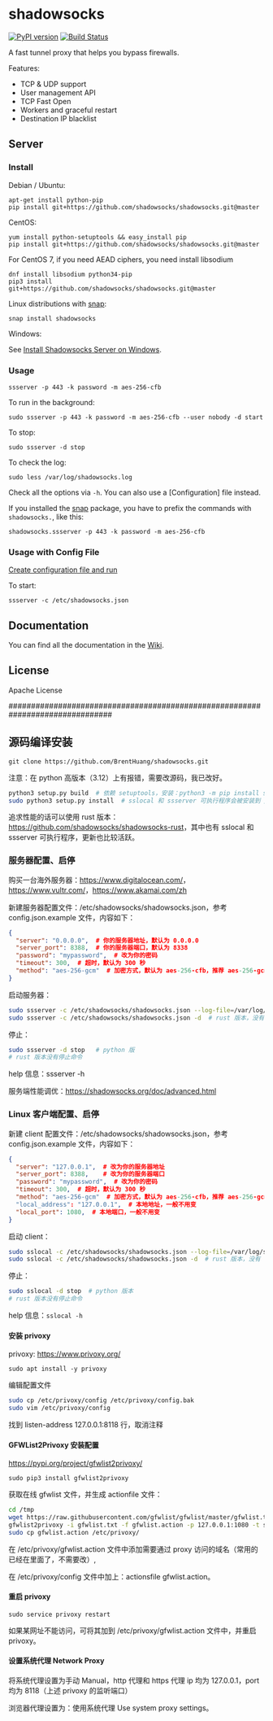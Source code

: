 shadowsocks
===========

[![PyPI version]][PyPI]
[![Build Status]][Travis CI]

A fast tunnel proxy that helps you bypass firewalls.

Features:

- TCP & UDP support
- User management API
- TCP Fast Open
- Workers and graceful restart
- Destination IP blacklist

Server
------

### Install

Debian / Ubuntu:

    apt-get install python-pip
    pip install git+https://github.com/shadowsocks/shadowsocks.git@master

CentOS:

    yum install python-setuptools && easy_install pip
    pip install git+https://github.com/shadowsocks/shadowsocks.git@master

For CentOS 7, if you need AEAD ciphers, you need install libsodium

```
dnf install libsodium python34-pip
pip3 install  git+https://github.com/shadowsocks/shadowsocks.git@master
```

Linux distributions with [snap](http://snapcraft.io/):

    snap install shadowsocks

Windows:

See [Install Shadowsocks Server on Windows](https://github.com/shadowsocks/shadowsocks/wiki/Install-Shadowsocks-Server-on-Windows).

### Usage

    ssserver -p 443 -k password -m aes-256-cfb

To run in the background:

    sudo ssserver -p 443 -k password -m aes-256-cfb --user nobody -d start

To stop:

    sudo ssserver -d stop

To check the log:

    sudo less /var/log/shadowsocks.log

Check all the options via `-h`. You can also use a [Configuration] file
instead.

If you installed the [snap](http://snapcraft.io/) package, you have to prefix the commands with `shadowsocks.`,
like this:

    shadowsocks.ssserver -p 443 -k password -m aes-256-cfb

### Usage with Config File

[Create configuration file and run](https://github.com/shadowsocks/shadowsocks/wiki/Configuration-via-Config-File)

To start:

    ssserver -c /etc/shadowsocks.json

Documentation
-------------

You can find all the documentation in the [Wiki](https://github.com/shadowsocks/shadowsocks/wiki).

License
-------

Apache License

[Build Status]:      https://img.shields.io/travis/shadowsocks/shadowsocks/master.svg?style=flat
[PyPI]:              https://pypi.python.org/pypi/shadowsocks
[PyPI version]:      https://img.shields.io/pypi/v/shadowsocks.svg?style=flat
[Travis CI]:         https://travis-ci.org/shadowsocks/shadowsocks

###############################################################################

## 源码编译安装

`git clone https://github.com/BrentHuang/shadowsocks.git`

注意：在 python 高版本（3.12）上有报错，需要改源码，我已改好。

```bash
python3 setup.py build  # 依赖 setuptools，安装：python3 -m pip install setuptools
sudo python3 setup.py install  # sslocal 和 ssserver 可执行程序会被安装到 /usr/local/bin 目录下
```

追求性能的话可以使用 rust 版本：<https://github.com/shadowsocks/shadowsocks-rust>，其中也有 sslocal 和 ssserver 可执行程序，更新也比较活跃。

### 服务器配置、启停

购买一台海外服务器：<https://www.digitalocean.com/>，<https://www.vultr.com/>，<https://www.akamai.com/zh>

新建服务器配置文件：/etc/shadowsocks/shadowsocks.json，参考 config.json.example 文件，内容如下：

```json
{
  "server": "0.0.0.0",  # 你的服务器地址，默认为 0.0.0.0
  "server_port": 8388,  # 你的服务器端口，默认为 8338
  "password": "mypassword",  # 改为你的密码
  "timeout": 300,  # 超时，默认为 300 秒
  "method": "aes-256-gcm"  # 加密方式，默认为 aes-256-cfb，推荐 aes-256-gcm
}
```

启动服务器：

```bash
sudo ssserver -c /etc/shadowsocks/shadowsocks.json --log-file=/var/log/shadowsocks.log -d start  # python 版本
sudo ssserver -c /etc/shadowsocks/shadowsocks.json -d  # rust 版本，没有 --log-file 选项
```

停止：

```bash
sudo ssserver -d stop   # python 版
# rust 版本没有停止命令
```

help 信息：ssserver -h

服务端性能调优：<https://shadowsocks.org/doc/advanced.html>

### Linux 客户端配置、启停

新建 client 配置文件：/etc/shadowsocks/shadowsocks.json，参考 config.json.example 文件，内容如下：

```json
{
  "server": "127.0.0.1",  # 改为你的服务器地址
  "server_port": 8388,    # 改为你的服务器端口
  "password": "mypassword",  # 改为你的密码
  "timeout": 300,  # 超时，默认为 300 秒
  "method": "aes-256-gcm"  # 加密方式，默认为 aes-256-cfb，推荐 aes-256-gcm
  "local_address": "127.0.0.1",  # 本地地址，一般不用变
  "local_port": 1080,  # 本地端口，一般不用变
}
```

启动 client：

```bash
sudo sslocal -c /etc/shadowsocks/shadowsocks.json --log-file=/var/log/shadowsocks.log -d start  # python 版本
sudo sslocal -c /etc/shadowsocks/shadowsocks.json -d  # rust 版本，没有 --log-file 选项
```

停止：

```bash
sudo sslocal -d stop  # python 版本
# rust 版本没有停止命令
```

help 信息：`sslocal -h`

#### 安装 privoxy

privoxy: <https://www.privoxy.org/>

`sudo apt install -y privoxy`

编辑配置文件

```bash
sudo cp /etc/privoxy/config /etc/privoxy/config.bak
sudo vim /etc/privoxy/config
```

找到 listen-address 127.0.0.1:8118 行，取消注释

#### GFWList2Privoxy 安装配置

<https://pypi.org/project/gfwlist2privoxy/>

`sudo pip3 install gfwlist2privoxy`

获取在线 gfwlist 文件，并生成 actionfile 文件：

```bash
cd /tmp
wget https://raw.githubusercontent.com/gfwlist/gfwlist/master/gfwlist.txt
gfwlist2privoxy -i gfwlist.txt -f gfwlist.action -p 127.0.0.1:1080 -t socks5
sudo cp gfwlist.action /etc/privoxy/
```

在 /etc/privoxy/gfwlist.action 文件中添加需要通过 proxy 访问的域名（常用的已经在里面了，不需要改）,

在 /etc/privoxy/config 文件中加上：actionsfile gfwlist.action。

#### 重启 privoxy

`sudo service privoxy restart`

如果某网址不能访问，可将其加到 /etc/privoxy/gfwlist.action 文件中，并重启 privoxy。

#### 设置系统代理 Network Proxy

将系统代理设置为手动 Manual，http 代理和 https 代理 ip 均为 127.0.0.1，port 均为 8118（上述 privoxy 的监听端口）

浏览器代理设置为：使用系统代理 Use system proxy settings。
